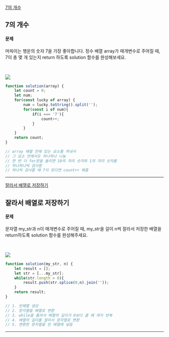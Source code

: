 [7의 개수](https://school.programmers.co.kr/learn/courses/30/lessons/120912)

## 7의 개수
#### 문제
머쓱이는 행운의 숫자 7을 가장 좋아합니다. 정수 배열 array가 매개변수로 주어질 때, 7이 총 몇 개 있는지 return 하도록 solution 함수를 완성해보세요.

<br/>

![](https://velog.velcdn.com/images/jkang4531/post/061e54e3-f9e3-484b-a009-3a028f36382b/image.png)

```javascript
function solution(array) {
    let count = 0;
    let num;
    for(const lucky of array) {
        num = lucky.toString().split('');
        for(const i of num){
            if(i === '7'){
                count++;
            }   
        }
    }
    return count;
}

// array 배열 안에 있는 요소를 꺼내서
// 그 요소 안에서도 하나하나 나눔
// 한 번 더 for문을 돌리면 10의 자리 숫자와 1의 자리 숫자를
// 하나하나씩 검사함
// 하나씩 검사할 때 7이 된다면 count++ 해줌
```
---
[잘라서 배열로 저장하기](https://school.programmers.co.kr/learn/courses/30/lessons/120913)
## 잘라서 배열로 저장하기
#### 문제
문자열 my_str과 n이 매개변수로 주어질 때, my_str을 길이 n씩 잘라서 저장한 배열을 return하도록 solution 함수를 완성해주세요.

<br/>

![](https://velog.velcdn.com/images/jkang4531/post/cdd94729-a0e6-411b-be7b-f0dfe2764e13/image.png)

```javascript
function solution(my_str, n) {
    let result = [];
    let str = [...my_str];
    while(str.length > 0){
        result.push(str.splice(0,n).join(''));
    } 
    return result;
}

// 1. 빈배열 생성
// 2. 문자열을 배열로 변환
// 3. while을 돌려서 배열의 길이가 0보다 클 때 까지 반복
// 4. 배열의 길이를 잘라서 문자열로 변환
// 5. 변환한 문자열을 빈 배열에 넣음
```
---
